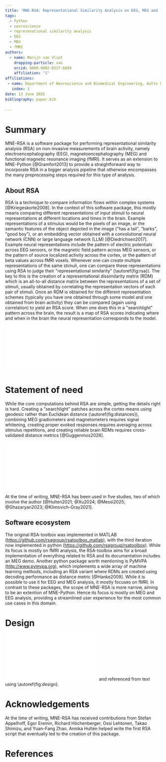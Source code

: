 ```yaml
---
title: 'MNE-RSA: Representational Similarity Analysis on EEG, MEG and fMRI data'
tags:
  - Python
  - neuroscience
  - represenational similarity analysis
  - EEG
  - MEG
  - fMRI
authors:
  - name: Marijn van Vliet
    dropping-particle: van
    orcid: 0000-0002-6537-6899
    affiliation: "1"
affiliations:
 - name: Department of Neuroscience and Biomedical Engineering, Aalto University, Finland
   index: 1
date: 13 June 2025
bibliography: paper.bib

---
```


# Summary

MNE-RSA is a software package for performing representational similarity analysis (RSA) on non-invasive measurements of brain activity, namely electroencephalography (EEG), magnetoencephalography (MEG) and functional magnetic resonance imaging (fMRI).
It serves as an extension to MNE-Python [@Gramfort2013] to provide a straightforward way to incorporate RSA in a bigger analysis pipeline that otherwise encompasses the many preprocessing steps required for this type of analysis.

## About RSA
RSA is a technique to compare information flows within complex systems [@Kriegeskorte2008].
In the context of this software package, this mostly means comparing different representations of input stimuli to neural representations at different locations and times in the brain.
Example representations of a stimulus would be the pixels of an image, or the semantic features of the object depicted in the image ("has a tail", "barks", "good boy"), or an embedding vector obtained with a convolutional neural network (CNN) or large language network (LLM) [@Diedrichsen2017].
Example neural representations include the pattern of electric potentials across EEG sensors, or the magnetic field pattern across MEG sensors, or the pattern of source localized activity across the cortex, or the pattern of beta values across fMRI voxels.
Whenever one can create multiple representations of the same stimuli, one can compare these representations using RSA to judge their "representational similarity" (\autoref{fig:rsa}).
The key to this is the creation of a representational dissimilarity matrix (RDM) which is an all-to-all distance matrix between the representations of a set of stimuli, usually obtained by correlating the representation vectors of each pair of stimuli.
Once an RDM is obtained for the different representation schemes (typically you have one obtained through some model and one obtained from brain activity) they can be compared (again using correlation) to yield an RSA score.
When one does this in a "searchlight" pattern across the brain, the result is a map of RSA scores indicating where and when in the brain the neural representation corresponds to the model.

![Schematic overview of representational similarity analysis (RSA).\label{fig:rsa}](rsa.pdf)

# Statement of need
While the core computations behind RSA are simple, getting the details right is hard.
Creating a "searchlight" patches across the cortex means using geodesic rather than Euclidean distance (\autoref{fig:distances}), combining MEG gradiometers and magnetometers requires signal whitening, creating proper evoked responses requires averaging across stimulus repetitions, and creating reliable brain RDMs requires cross-validated distance metrics [@Guggenmos2028].

![Depiction of geodesic versus Euclidean distance between points along the cortex.\label{fig:distances}](distances.pdf)

At the time of writing, MNE-RSA has been used in five studies, two of which involve the author [@Hulten2021; @Xu2024; @Messi2025; @Ghazaryan2023; @Klimovich-Gray2021].

## Software ecosystem

The original RSA-toolbox was implemented in MATLAB (https://github.com/rsagroup/rsatoolbox_matlab), with the third iteration now implemented in python (https://github.com/rsagroup/rsatoolbox). 
While its focus is mostly on fMRI analysis, the RSA-toolbox aims for a broad implementation of everything related to RSA and its documentation includes an MEG demo.
Another python package worth mentioning is PyMVPA (http://www.pymvpa.org), which implements a wide array of machine learning methods, including an RSA variant where RDMs are created using decoding performance as distance metric [@Hanke2009].
While it is possible to use it for EEG and MEG analysis, it mostly focuses on fMRI.
In contrast to these packages, the scope of MNE-RSA is more narrow, aiming to be an extention of MNE-Python.
Hence its focus is mostly on MEG and EEG analysis, providing a streamlined user experience for the most common use cases in this domain.

# Design

![Design of MNE-RSA.\label{fig:design}](design.pdf)
and referenced from text using \autoref{fig:design}.

# Acknowledgements

At the time of writing, MNE-RSA has received contributions from Stefan
Appelhoff, Egor Eremin, Richard Höchenberger, Ossi Lehtonen, Takao Shimizu, and
Yuan-Fang Zhao. Annika Hultén helped write the first RSA script that eventually
led to the creation of this package.

# References
